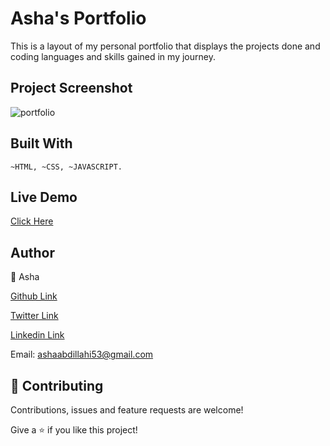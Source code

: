 # Asha's Portfolio

This is a layout of my personal portfolio that displays the projects done and coding languages and skills gained in my journey.

## Project Screenshot
![portfolio](https://user-images.githubusercontent.com/25789605/109057364-b5408600-76f2-11eb-9f69-119ea0449571.png)

## Built With
`
~HTML,
~CSS,
~JAVASCRIPT.
`
## Live Demo
[Click Here](https://ashah15.github.io/Asha-s-Portfolio/)

## Author
👤 Asha

[Github  Link](https://github.com/Ashah15)

[Twitter  Link](https://twitter.com/AshaAbdullahi13)

[Linkedin  Link](https://www.linkedin.com/in/ashaabdullahi/)

Email: ashaabdillahi53@gmail.com

## 🤝 Contributing
Contributions, issues and feature requests are welcome!


Give a ⭐️ if you like this project!

